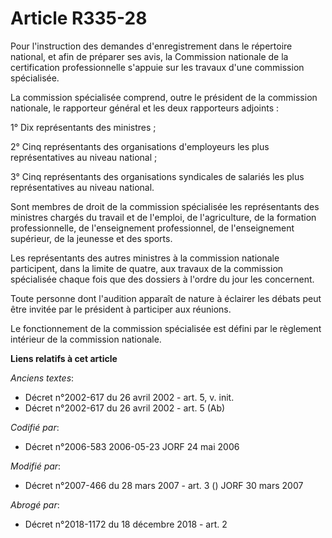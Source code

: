 # Article R335-28

Pour l'instruction des demandes d'enregistrement dans le répertoire national, et afin de préparer ses avis, la Commission
nationale de la certification professionnelle s'appuie sur les travaux d'une commission spécialisée.

La commission spécialisée comprend, outre le président de la commission nationale, le rapporteur général et les deux
rapporteurs adjoints :

1° Dix représentants des ministres ;

2° Cinq représentants des organisations d'employeurs les plus représentatives au niveau national ;

3° Cinq représentants des organisations syndicales de salariés les plus représentatives au niveau national.

Sont membres de droit de la commission spécialisée les représentants des ministres chargés du travail et de l'emploi, de
l'agriculture, de la formation professionnelle, de l'enseignement professionnel, de l'enseignement supérieur, de la jeunesse
et des sports.

Les représentants des autres ministres à la commission nationale participent, dans la limite de quatre, aux travaux de la
commission spécialisée chaque fois que des dossiers à l'ordre du jour les concernent.

Toute personne dont l'audition apparaît de nature à éclairer les débats peut être invitée par le président à participer aux
réunions.

Le fonctionnement de la commission spécialisée est défini par le règlement intérieur de la commission nationale.

**Liens relatifs à cet article**

_Anciens textes_:

  - Décret n°2002-617 du 26 avril 2002 - art. 5, v. init.
  - Décret n°2002-617 du 26 avril 2002 - art. 5 (Ab)

_Codifié par_:

  - Décret n°2006-583 2006-05-23 JORF 24 mai 2006

_Modifié par_:

  - Décret n°2007-466 du 28 mars 2007 - art. 3 () JORF 30 mars 2007

_Abrogé par_:

  - Décret n°2018-1172 du 18 décembre 2018 - art. 2
